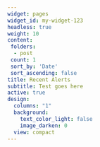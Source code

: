 ```yaml
---
widget: pages
widget_id: my-widget-123
headless: true
weight: 10
content:
 folders:
  - post
 count: 1
 sort_by: 'Date'
 sort_ascending: false
title: Recent Alerts
subtitle: Test goes here
active: true
design:
  columns: "1"
  background:
    text_color_light: false
    image_darken: 0
  view: compact
---
```

